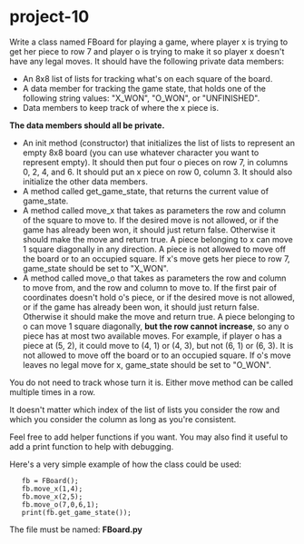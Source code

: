 # project-10

Write a class named FBoard for playing a game, where player x is trying to get her piece to row 7 and player o is trying
to make it so player x doesn't have any legal moves.
It should have the following private data members:

* An 8x8 list of lists for tracking what's on each square of the board.
* A data member for tracking the game state, that holds one of the following string values: "X_WON", "O_WON", or
"UNFINISHED".
* Data members to keep track of where the x piece is.

**The data members should all be private.**
* An init method (constructor) that initializes the list of lists to represent an empty 8x8 board
  (you can use whatever character you want to represent empty).
  It should then put four o pieces on row 7, in columns 0, 2, 4, and 6.
  It should put an x piece on row 0, column 3.
  It should also initialize the other data members.
* A method called get_game_state, that returns the current value of game_state.
* A method called move_x that takes as parameters the row and column of the square to move to.
  If the desired move is not allowed, or if the game has already been won, it should just return false.
  Otherwise it should make the move and return true.
  A piece belonging to x can move 1 square diagonally in any direction.
  A piece is not allowed to move off the board or to an occupied square.
  If x's move gets her piece to row 7, game_state should be set to "X_WON".
* A method called move_o that takes as parameters the row and column to move from,
  and the row and column to move to.
  If the first pair of coordinates doesn't hold o's piece, or if the desired move is not allowed,
  or if the game has already been won, it should just return false.
  Otherwise it should make the move and return true.
  A piece belonging to o can move 1 square diagonally, **but the row cannot increase**,
  so any o piece has at most two available moves.
  For example, if player o has a piece at (5, 2), it could move to (4, 1) or (4, 3), but not (6, 1) or (6, 3).
  It is not allowed to move off the board or to an occupied square.
  If o's move leaves no legal move for x, game_state should be set to "O_WON".

You do not need to track whose turn it is.  Either move method can be called multiple times in a row.

It doesn't matter which index of the list of lists you consider the row and which you consider the column as
long as you're consistent.

Feel free to add helper functions if you want.  You may also find it useful to add a print
function to help with debugging.

Here's a very simple example of how the class could be used:
```
   fb = FBoard();
   fb.move_x(1,4);
   fb.move_x(2,5);
   fb.move_o(7,0,6,1);
   print(fb.get_game_state());
```
The file must be named: **FBoard.py**
